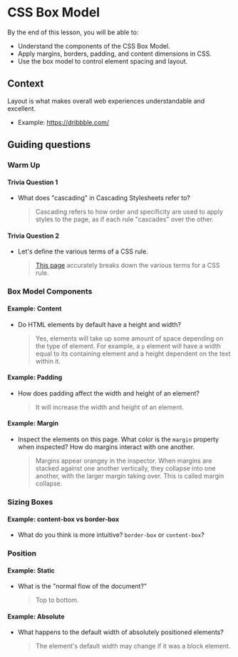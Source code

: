 # CSS Box Model

By the end of this lesson, you will be able to:
- Understand the components of the CSS Box Model.
- Apply margins, borders, padding, and content dimensions in CSS.
- Use the box model to control element spacing and layout.

## Context

Layout is what makes overall web experiences understandable and excellent.
- Example: https://dribbble.com/

## Guiding questions

### Warm Up

#### Trivia Question 1

- What does "cascading" in Cascading Stylesheets refer to?

  > Cascading refers to how order and specificity are used to apply styles to the page, as if each rule "cascades" over the other.

#### Trivia Question 2

- Let's define the various terms of a CSS rule.

  > [This page](https://www.w3schools.com/css/css_syntax.asp) accurately breaks down the various terms for a CSS rule.

### Box Model Components

#### Example: Content

- Do HTML elements by default have a height and width?

  > Yes, elements will take up some amount of space depending on the type of element. For example, a `p` element will have a width equal to its containing element and a height dependent on the text within it.

#### Example: Padding

- How does padding affect the width and height of an element?

  > It will increase the width and height of an element.

#### Example: Margin

- Inspect the elements on this page. What color is the `margin` property when inspected? How do margins interact with one another.

  > Margins appear orangey in the inspector. When margins are stacked against one another vertically, they collapse into one another, with the larger margin taking over. This is called margin collapse.

### Sizing Boxes

#### Example: content-box vs border-box

- What do you think is more intuitive? `border-box` or `content-box`?

### Position

#### Example: Static

- What is the "normal flow of the document?"

  > Top to bottom.

#### Example: Absolute

- What happens to the default width of absolutely positioned elements?

  > The element's default width may change if it was a block element.
